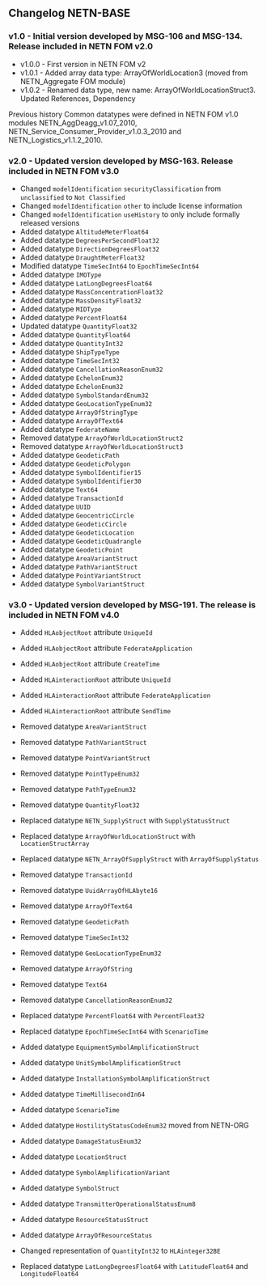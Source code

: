 ## Changelog NETN-BASE

### v1.0 - Initial version developed by MSG-106 and MSG-134. Release included in NETN FOM v2.0

* v1.0.0 - First version in NETN FOM v2 
* v1.0.1 - Added array data type: ArrayOfWorldLocation3 (moved from NETN_Aggregate FOM module) 
* v1.0.2 - Renamed data type, new name: ArrayOfWorldLocationStruct3. Updated References, Dependency 
 
 
Previous history 
Common datatypes were defined in NETN FOM v1.0 modules NETN_AggDeagg_v1.07_2010, NETN_Service_Consumer_Provider_v1.0.3_2010 and NETN_Logistics_v1.1.2_2010.


### v2.0 - Updated version developed by MSG-163. Release included in NETN FOM v3.0

* Changed `modelIdentification` `securityClassification` from `unclassified` to `Not Classified` 
* Changed `modelIdentification` `other` to include license information 
* Changed `modelIdentification` `useHistory` to only include formally released versions 
* Added datatype `AltitudeMeterFloat64` 
* Added datatype `DegreesPerSecondFloat32` 
* Added datatype `DirectionDegreesFloat32` 
* Added datatype `DraughtMeterFloat32` 
* Modified datatype `TimeSecInt64` to `EpochTimeSecInt64` 
* Added datatype `IMOType` 
* Added datatype `LatLongDegreesFloat64` 
* Added datatype `MassConcentrationFloat32` 
* Added datatype `MassDensityFloat32` 
* Added datatype `MIDType` 
* Added datatype `PercentFloat64` 
* Updated datatype `QuantityFloat32` 
* Added datatype `QuantityFloat64` 
* Added datatype `QuantityInt32` 
* Added datatype `ShipTypeType` 
* Added datatype `TimeSecInt32` 
* Added datatype `CancellationReasonEnum32` 
* Added datatype `EchelonEnum32` 
* Added datatype `EchelonEnum32` 
* Added datatype `SymbolStandardEnum32` 
* Added datatype `GeoLocationTypeEnum32` 
* Added datatype `ArrayOfStringType` 
* Added datatype `ArrayOfText64` 
* Added datatype `FederateName` 
* Removed datatype `ArrayOfWorldLocationStruct2` 
* Removed datatype `ArrayOfWorldLocationStruct3` 
* Added datatype `GeodeticPath` 
* Added datatype `GeodeticPolygon` 
* Added datatype `SymbolIdentifier15` 
* Added datatype `SymbolIdentifier30` 
* Added datatype `Text64` 
* Added datatype `TransactionId` 
* Added datatype `UUID` 
* Added datatype `GeocentricCircle` 
* Added datatype `GeodeticCircle` 
* Added datatype `GeodeticLocation` 
* Added datatype `GeodeticQuadrangle` 
* Added datatype `GeodeticPoint` 
* Added datatype `AreaVariantStruct` 
* Added datatype `PathVariantStruct` 
* Added datatype `PointVariantStruct` 
* Added datatype `SymbolVariantStruct`


### v3.0 - Updated version developed by MSG-191. The release is included in NETN FOM v4.0

* Added `HLAobjectRoot` attribute `UniqueId` 
 
* Added `HLAobjectRoot` attribute `FederateApplication` 
 
* Added `HLAobjectRoot` attribute `CreateTime` 
* Added `HLAinteractionRoot` attribute `UniqueId` 
* Added `HLAinteractionRoot` attribute `FederateApplication` 
* Added `HLAinteractionRoot` attribute `SendTime` 
 
* Removed datatype `AreaVariantStruct` 
* Removed datatype `PathVariantStruct` 
* Removed datatype `PointVariantStruct` 
* Removed datatype `PointTypeEnum32` 
* Removed datatype `PathTypeEnum32` 
 
* Removed datatype `QuantityFloat32` 
 
* Replaced datatype `NETN_SupplyStruct` with `SupplyStatusStruct` 
* Replaced datatype `ArrayOfWorldLocationStruct` with `LocationStructArray` 
* Replaced datatype `NETN_ArrayOfSupplyStruct` with `ArrayOfSupplyStatus` 
 
* Removed datatype `TransactionId` 
* Removed datatype `UuidArrayOfHLAbyte16` 
* Removed datatype `ArrayOfText64` 
* Removed datatype `GeodeticPath` 
* Removed datatype `TimeSecInt32` 
* Removed datatype `GeoLocationTypeEnum32` 
* Removed datatype `ArrayOfString` 
* Removed datatype `Text64` 
* Removed datatype `CancellationReasonEnum32` 
* Replaced datatype `PercentFloat64` with `PercentFloat32` 
* Replaced datatype `EpochTimeSecInt64`  with `ScenarioTime` 
 
* Added datatype `EquipmentSymbolAmplificationStruct` 
* Added datatype `UnitSymbolAmplificationStruct` 
* Added datatype `InstallationSymbolAmplificationStruct` 
* Added datatype `TimeMillisecondIn64` 
* Added datatype `ScenarioTime` 
* Added datatype `HostilityStatusCodeEnum32` moved from NETN-ORG 
* Added datatype `DamageStatusEnum32` 
* Added datatype `LocationStruct` 
* Added datatype `SymbolAmplificationVariant` 
 
* Added datatype `SymbolStruct` 
 
* Added datatype `TransmitterOperationalStatusEnum8` 
* Added datatype `ResourceStatusStruct` 
* Added datatype `ArrayOfResourceStatus` 
 
* Changed representation of `QuantityInt32` to `HLAinteger32BE` 
 
* Replaced datatype `LatLongDegreesFloat64` with `LatitudeFloat64` and `LongitudeFloat64`

